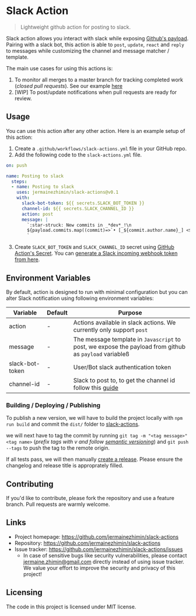 # Slack Action
> Lightweight github action for posting to slack.

Slack action allows you interact with slack while exposing [Github's payload](https://developer.github.com/webhooks/event-payloads/). Pairing with a slack bot, this action is able to `post`, `update`, `react` and `reply` to messages while customizing the channel and message matcher / template.

The main use cases for using this actions is:
1. To monitor all merges to a master branch for tracking completed work (_closed pull requests_). See our example [here](https://github.com/jermainezhimin/slack-actions/blob/master/.github/workflows/post-prs.yml)
2. [WIP] To post/update notifications when pull requests are ready for review.

## Usage

You can use this action after any other action. Here is an example setup of this action:

1. Create a `.github/workflows/slack-actions.yml` file in your GitHub repo.
2. Add the following code to the `slack-actions.yml` file.

```yml
on: push

name: Posting to slack
  steps:
  - name: Posting to slack
    uses: jermainezhimin/slack-actions@v0.1
    with:
      slack-bot-token: ${{ secrets.SLACK_BOT_TOKEN }}
      channel-id: ${{ secrets.SLACK_CHANNEL_ID }}
      action: post
      message: | 
        `:star-struck: New commits in _*dev*_!\n
        ${payload.commits.map((commit)=>`• [_${commit.author.name}_] <${commit.url}|${commit.message}>\n`)}
        `
```

3. Create `SLACK_BOT_TOKEN` and `SLACK_CHANNEL_ID` secret using [GitHub Action's Secret](https://help.github.com/en/actions/configuring-and-managing-workflows/creating-and-storing-encrypted-secrets#creating-encrypted-secrets-for-a-repository). You can [generate a Slack incoming webhook token from here](https://slack.com/apps/A0F7XDUAZ-incoming-webhooks).

## Environment Variables

By default, action is designed to run with minimal configuration but you can alter Slack notification using following environment variables:

Variable          | Default                                               | Purpose
------------------|-------------------------------------------------------|---------------------------------------------------------------------------------------------------------------------------------------
action     | -                    | Actions available in slack actions. We currently only support `post`
message    | -                                               | The message template in `Javascript` to post, we expose the payload from github as `payload` variableß
slack-bot-token        | - | User/Bot slack authentication token
channel-id  | -                                                     | Slack to post to, to get the channel id follow this [guide](https://stackoverflow.com/a/57246565/9932533) 

### Building / Deploying / Publishing

To publish a new version, we will have to build the project locally with `npm run build` and commit the `dist/` folder to [slack-actions](https://github.com/jermainezhimin/slack-actions). 

we will next have to tag the commit by running `git tag -m "<tag message>" <tag name>` (_prefix tags with v and follow [semantic versioning](https://semver.org)_) and `git push --tags` to push the tag to the remote origin.

If all tests pass, we will then manually [create a release](https://docs.github.com/en/enterprise/2.13/user/articles/creating-releases). Please ensure the changelog and release title is approprately filled.

## Contributing

If you'd like to contribute, please fork the repository and use a feature
branch. Pull requests are warmly welcome.

## Links

- Project homepage: https://github.com/jermainezhimin/slack-actions
- Repository: https://github.com/jermainezhimin/slack-actions
- Issue tracker: https://github.com/jermainezhimin/slack-actions/issues
  - In case of sensitive bugs like security vulnerabilities, please contact
    jermaine.zhimin@gmail.com directly instead of using issue tracker. We value your effort
    to improve the security and privacy of this project!

## Licensing

The code in this project is licensed under MIT license.
